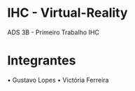 # IHC - Virtual-Reality
ADS 3B - Primeiro Trabalho IHC

# Integrantes
•	Gustavo Lopes
•	Victória Ferreira
